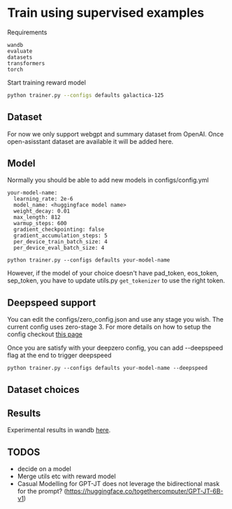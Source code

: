 # Train using supervised examples

Requirements

```
wandb
evaluate
datasets
transformers
torch
```

Start training reward model

```bash
python trainer.py --configs defaults galactica-125
```

## Dataset

For now we only support webgpt and summary dataset from OpenAI. Once
open-asisstant dataset are available it will be added here.

## Model

Normally you should be able to add new models in configs/config.yml

```
your-model-name:
  learning_rate: 2e-6
  model_name: <huggingface model name>
  weight_decay: 0.01
  max_length: 812
  warmup_steps: 600
  gradient_checkpointing: false
  gradient_accumulation_steps: 5
  per_device_train_batch_size: 4
  per_device_eval_batch_size: 4
```

```
python trainer.py --configs defaults your-model-name
```

However, if the model of your choice doesn't have pad_token, eos_token,
sep_token, you have to update utils.py `get_tokenizer` to use the right token.

## Deepspeed support

You can edit the configs/zero_config.json and use any stage you wish. The
current config uses zero-stage 3. For more details on how to setup the config
checkout [this page](https://www.deepspeed.ai/tutorials/zero/)

Once you are satisfy with your deepzero config, you can add --deepspeed flag at
the end to trigger deepspeed

```
python trainer.py --configs defaults your-model-name --deepspeed
```

## Dataset choices

## Results

Experimental results in wandb
[here](https://wandb.ai/sanagnos/supervised-finetuning?workspace=user-sanagnos).

## TODOS

- decide on a model
- Merge utils etc with reward model
- Casual Modelling for GPT-JT does not leverage the bidirectional mask for the
  prompt? (https://huggingface.co/togethercomputer/GPT-JT-6B-v1)
